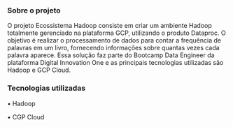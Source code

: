 
### Sobre o projeto

O projeto Ecossistema Hadoop consiste em criar um ambiente Hadoop totalmente gerenciado na plataforma GCP, utilizando o produto Dataproc. O objetivo é realizar o processamento de dados para contar a frequência de palavras em um livro, fornecendo informações sobre quantas vezes cada palavra aparece. Essa solução faz parte do Bootcamp Data Engineer da plataforma Digital Innovation One e as principais tecnologias utilizadas são Hadoop e GCP Cloud.

### Tecnologias utilizadas

•	Hadoop

•	CGP Cloud



